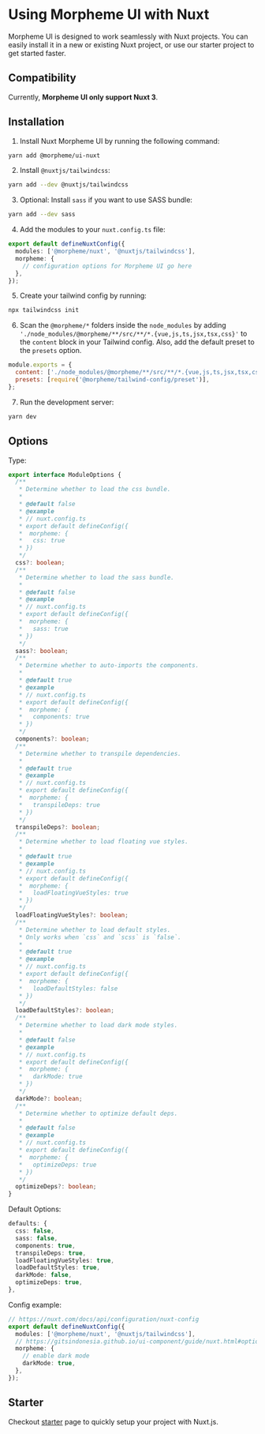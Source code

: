 # Using Morpheme UI with Nuxt

Morpheme UI is designed to work seamlessly with Nuxt projects. You can easily install it in a new or existing Nuxt project, or use our starter project to get started faster.

## Compatibility

Currently, **Morpheme UI only support Nuxt 3**.

## Installation

1. Install Nuxt Morpheme UI by running the following command:

```bash
yarn add @morpheme/ui-nuxt
```

2. Install `@nuxtjs/tailwindcss`:

```bash
yarn add --dev @nuxtjs/tailwindcss
```

3. Optional: Install `sass` if you want to use SASS bundle:

```bash
yarn add --dev sass
```

4. Add the modules to your `nuxt.config.ts` file:

```ts
export default defineNuxtConfig({
  modules: ['@morpheme/nuxt', '@nuxtjs/tailwindcss'],
  morpheme: {
    // configuration options for Morpheme UI go here
  },
});
```

5. Create your tailwind config by running:

```bash
npx tailwindcss init
```

6. Scan the `@morpheme/*` folders inside the `node_modules` by adding `'./node_modules/@morpheme/**/src/**/*.{vue,js,ts,jsx,tsx,css}'` to the `content` block in your Tailwind config. Also, add the default preset to the `presets` option.

```js {2,3}
module.exports = {
  content: ['./node_modules/@morpheme/**/src/**/*.{vue,js,ts,jsx,tsx,css}'],
  presets: [require('@morpheme/tailwind-config/preset')],
};
```

7. Run the development server:

```bash
yarn dev
```

## Options

Type:

```ts
export interface ModuleOptions {
  /**
   * Determine whether to load the css bundle.
   *
   * @default false
   * @example
   * // nuxt.config.ts
   * export default defineConfig({
   *  morpheme: {
   *   css: true
   * })
   */
  css?: boolean;
  /**
   * Determine whether to load the sass bundle.
   *
   * @default false
   * @example
   * // nuxt.config.ts
   * export default defineConfig({
   *  morpheme: {
   *   sass: true
   * })
   */
  sass?: boolean;
  /**
   * Determine whether to auto-imports the components.
   *
   * @default true
   * @example
   * // nuxt.config.ts
   * export default defineConfig({
   *  morpheme: {
   *   components: true
   * })
   */
  components?: boolean;
  /**
   * Determine whether to transpile dependencies.
   *
   * @default true
   * @example
   * // nuxt.config.ts
   * export default defineConfig({
   *  morpheme: {
   *   transpileDeps: true
   * })
   */
  transpileDeps?: boolean;
  /**
   * Determine whether to load floating vue styles.
   *
   * @default true
   * @example
   * // nuxt.config.ts
   * export default defineConfig({
   *  morpheme: {
   *   loadFloatingVueStyles: true
   * })
   */
  loadFloatingVueStyles?: boolean;
  /**
   * Determine whether to load default styles.
   * Only works when `css` and `scss` is `false`.
   *
   * @default true
   * @example
   * // nuxt.config.ts
   * export default defineConfig({
   *  morpheme: {
   *   loadDefaultStyles: false
   * })
   */
  loadDefaultStyles?: boolean;
  /**
   * Determine whether to load dark mode styles.
   *
   * @default false
   * @example
   * // nuxt.config.ts
   * export default defineConfig({
   *  morpheme: {
   *   darkMode: true
   * })
   */
  darkMode?: boolean;
  /**
   * Determine whether to optimize default deps.
   *
   * @default false
   * @example
   * // nuxt.config.ts
   * export default defineConfig({
   *  morpheme: {
   *   optimizeDeps: true
   * })
   */
  optimizeDeps?: boolean;
}
```

Default Options:

```ts
defaults: {
  css: false,
  sass: false,
  components: true,
  transpileDeps: true,
  loadFloatingVueStyles: true,
  loadDefaultStyles: true,
  darkMode: false,
  optimizeDeps: true,
},
```

Config example:

```ts {8-11}
// https://nuxt.com/docs/api/configuration/nuxt-config
export default defineNuxtConfig({
  modules: ['@morpheme/nuxt', '@nuxtjs/tailwindcss'],
  // https://gitsindonesia.github.io/ui-component/guide/nuxt.html#options
  morpheme: {
    // enable dark mode
    darkMode: true,
  },
});
```

## Starter

Checkout [starter](/guide/starter) page to quickly setup your project with Nuxt.js.
